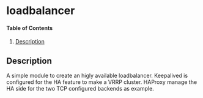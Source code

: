 # loadbalancer

#### Table of Contents

1. [Description](#description)

## Description

A simple module to create an higly available loadbalancer.
Keepalived is configured for the HA feature to make a VRRP cluster.
HAProxy manage the HA side for the two TCP configured backends as example.

